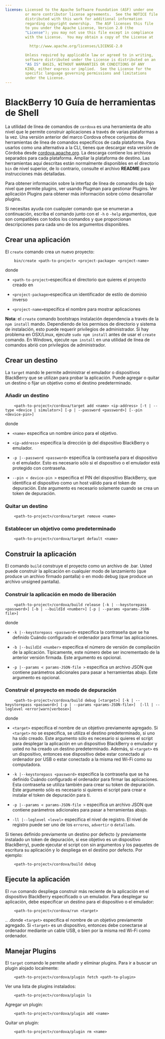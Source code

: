 ```yaml
---
license: Licensed to the Apache Software Foundation (ASF) under one
         or more contributor license agreements.  See the NOTICE file
         distributed with this work for additional information
         regarding copyright ownership.  The ASF licenses this file
         to you under the Apache License, Version 2.0 (the
         "License"); you may not use this file except in compliance
         with the License.  You may obtain a copy of the License at

           http://www.apache.org/licenses/LICENSE-2.0

         Unless required by applicable law or agreed to in writing,
         software distributed under the License is distributed on an
         "AS IS" BASIS, WITHOUT WARRANTIES OR CONDITIONS OF ANY
         KIND, either express or implied.  See the License for the
         specific language governing permissions and limitations
         under the License.
---
```


# BlackBerry 10 Guía de herramientas de Shell

La utilidad de línea de comandos de `cordova` es una herramienta de alto nivel que le permite construir aplicaciones a través de varias plataformas a la vez. Una versión anterior del marco Cordova ofrece conjuntos de herramientas de línea de comandos específicos de cada plataforma. Para usarlos como una alternativa a la CLI, tienes que descargar esta versión de Córdoba desde [cordova.apache.org][1]. La descarga contiene los archivos separados para cada plataforma. Ampliar la plataforma de destino. Las herramientas aquí descritas están normalmente disponibles en el directorio `bin` de nivel superior, de lo contrario, consulte el archivo **README** para instrucciones más detalladas.

 [1]: http://cordova.apache.org

Para obtener información sobre la interfaz de línea de comandos de bajo nivel que permite plugins, ver usando Plugman para gestionar Plugins. Ver aplicación Plugins para obtener más información sobre cómo desarrollar plugins.

Si necesitas ayuda con cualquier comando que se enumeran a continuación, escriba el comando junto con el `-h` o `-help` argumentos, que son compatibles con todos los comandos y que proporcionan descripciones para cada uno de los argumentos disponibles.

## Crear una aplicación

El `create` comando crea un nuevo proyecto:

        bin/create <path-to-project> <project-package> <project-name>
    

donde

*   `<path-to-project>`especifica el directorio que quieres el proyecto creado en

*   `<project-package>`especifica un identificador de estilo de dominio inverso

*   `<project-name>`especifica el nombre para mostrar aplicaciones

**Nota**: el `create` comando bootstraps instalación dependencia a través de la `npm install` mando. Dependiendo de los permisos de directorio y sistema de instalación, esto puede requerir privilegios de administrador. Si hay problema en OSX/Linux, ejecute `sudo npm install` antes de usar el `create` comando. En Windows, ejecute `npm install` en una utilidad de línea de comandos abrió con privilegios de administrador.

## Crear un destino

La `target` mando le permite administrar el emulador o dispositivos BlackBerry que se utilizan para probar la aplicación. Puede agregar o quitar un destino o fijar un objetivo como el destino predeterminado.

### Añadir un destino

        <path-to-project>/cordova/target add <name> <ip-address> [-t | --type <device | simulator>] [-p | --password <password>] [--pin <device-pin>]
    

donde

*   `<name>` especifica un nombre único para el objetivo.

*   `<ip-address>` especifica la dirección ip del dispositivo BlackBerry o emulador.

*   `-p |--password <password>` especifica la contraseña para el dispositivo o el emulador. Esto es necesario sólo si el dispositivo o el emulador está protegido con contraseña.

*   `--pin < device-pin >` especifica el PIN del dispositivo BlackBerry, que identifica el dispositivo como un host válido para el token de depuración. Este argumento es necesario solamente cuando se crea un token de depuración.

### Quitar un destino

        <path-to-project>/cordova/target remove <name>
    

### Establecer un objetivo como predeterminado

        <path-to-project>/cordova/target default <name>
    

## Construir la aplicación

El comando `build` construye el proyecto como un archivo de .bar. Usted puede construir la aplicación en cualquier modo de lanzamiento (que produce un archivo firmado pantalla) o en modo debug (que produce un archivo unsigned pantalla).

### Construir la aplicación en modo de liberación

        <path-to-project>/cordova/build release [-k | --keystorepass <password>] [-b | --buildId <number>] [-p | --params <params-JSON-file>]
    

donde

*   `-k |--keystorepass <password>` especifica la contraseña que se ha definido Cuándo configurado el ordenador para firmar las aplicaciones.

*   `-b |--buildId <number>` especifica el número de versión de compilación de la aplicación. Típicamente, este número debe ser incrementado de la anterior versión firmada. Este argumento es opcional.

*   `-p |--params < params-JSON-file >` especifica un archivo JSON que contiene parámetros adicionales para pasar a herramientas abajo. Este argumento es opcional.

### Construir el proyecto en modo de depuración

        <path-to-project>/cordova/build debug [<target>] [-k | --keystorepass <password>] [-p | --params <params-JSON-file>]  [-ll | --loglevel <error|warn|verbose>]
    

donde

*   `<target>` especifica el nombre de un objetivo previamente agregado. Si `<target>` no se especifica, se utiliza el destino predeterminado, si uno ha sido creado. Este argumento sólo es necesario si quieres el script para desplegar la aplicación en un dispositivo BlackBerry o emulador y usted no ha creado un destino predeterminado. Además, si `<target>` es un dispositivo, entonces ese dispositivo debe estar conectado al ordenador por USB o estar conectado a la misma red Wi-Fi como su computadora.

*   `-k |--keystorepass <password>` especifica la contraseña que se ha definido Cuándo configurado el ordenador para firmar las aplicaciones. Esta contraseña se utiliza también para crear su token de depuración. Este argumento sólo es necesario si quieres el script para crear e instalar el token de depuración para ti.

*   `-p |--params < params-JSON-file >` especifica un archivo JSON que contiene parámetros adicionales para pasar a herramientas abajo.

*   `-ll |--loglevel <level>` especifica el nivel de registro. El nivel de registro puede ser uno de los `errores`, `advertir` o `detallado`.

Si tienes definido previamente un destino por defecto (y previamente instalado un token de depuración, si ese objetivo es un dispositivo BlackBerry), puede ejecutar el script con sin argumentos y los paquetes de escritura su aplicación y lo despliega en el destino por defecto. Por ejemplo:

        <path-to-project>/cordova/build debug
    

## Ejecute la aplicación

El `run` comando despliega construir más reciente de la aplicación en el dispositivo BlackBerry especificado o un emulador. Para desplegar su aplicación, debe especificar un destino para el dispositivo o el emulador:

        <path-to-project>/cordova/run <target>
    

.. .donde `<target>` especifica el nombre de un objetivo previamente agregado. Si `<target>` es un dispositivo, entonces debe conectarse al ordenador mediante un cable USB, o bien por la misma red Wi-Fi como ordenador.

## Manejar Plugins

El `target` comando le permite añadir y eliminar plugins. Para ir a buscar un plugin alojado localmente:

        <path-to-project>/cordova/plugin fetch <path-to-plugin>
    

Ver una lista de plugins instalados:

        <path-to-project>/cordova/plugin ls
    

Agregar un plugin:

        <path-to-project>/cordova/plugin add <name>
    

Quitar un plugin:

        <path-to-project>/cordova/plugin rm <name>